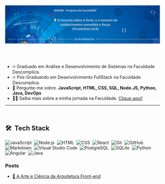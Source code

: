 ![Banner](GitHub_Banner.png)

<br>
<br>

-   🔥 Graduado em  Análise e Desenvolvimento de Sistemas na Faculdade Descomplica.<br/>
-   🔥 Pós-Graduando em Desenvolvimento FullStack na Faculdade Descomplica.<br/>
-   💬 Pergunte-me sobre. **JavaScript, HTML, CSS, SQL, Node.JS, Python, Java, DevOps**
-   👨‍💻 Saiba mais sobre a minha jornada na Faculdade. [Clique aqui!](https://website-red-eight.vercel.app/)
<hr />

<br>
<div style="display: inline_block">
    <div class="techstack">
        <h2>🛠 &nbsp;Tech Stack</h2>


![JavaScript](https://img.shields.io/badge/-JavaScript-05122A?style=flat&logo=javascript)&nbsp;
![Node.js](https://img.shields.io/badge/-Node.js-05122A?style=flat&logo=node.js)&nbsp;
![HTML](https://img.shields.io/badge/-HTML-05122A?style=flat&logo=HTML5)&nbsp;
![CSS](https://img.shields.io/badge/-CSS-05122A?style=flat&logo=CSS3&logoColor=1572B6)&nbsp;
![React](https://img.shields.io/badge/-React-05122A?style=flat&logo=react)&nbsp;
![Git](https://img.shields.io/badge/-Git-05122A?style=flat&logo=git)&nbsp;
![GitHub](https://img.shields.io/badge/-GitHub-05122A?style=flat&logo=github)&nbsp;
![Markdown](https://img.shields.io/badge/-Markdown-05122A?style=flat&logo=markdown)&nbsp;
![Visual Studio Code](https://img.shields.io/badge/-Visual%20Studio%20Code-05122A?style=flat&logo=visual-studio-code&logoColor=007ACC)&nbsp;
![PostgreSQL](https://img.shields.io/badge/-PostgreSQL-05122A?style=flat&logo=postgresql)&nbsp;
![SQLite](https://img.shields.io/badge/-SQLite-05122A?style=flat&logo=sqlite)&nbsp;
![Python](https://img.shields.io/badge/-Python-05122A?style=flat&logo=python)&nbsp;
![Angular](https://img.shields.io/badge/-Angular-05122A?style=flat&logo=angular)&nbsp;
![Java](https://img.shields.io/badge/-Java-05122A?style=flat&logo=java)&nbsp;


</div>
</div>

### Posts

 <!-- BLOG-POST-LIST:START -->
- [🎨 A Arte e Ciência da Arquitetura Front-end](https://dev.to/wanderleycabral-dev/a-arte-e-ciencia-da-arquitetura-front-end-419p)
<!-- BLOG-POST-LIST:END -->




